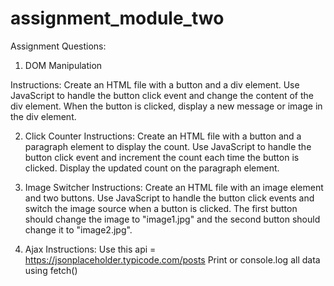 # assignment_module_two
Assignment Questions:

1) DOM Manipulation

Instructions:
Create an HTML file with a button and a div element.
Use JavaScript to handle the button click event and change the content of the div element.
When the button is clicked, display a new message or image in the div element.


2) Click Counter
Instructions:
Create an HTML file with a button and a paragraph element to display the count.
Use JavaScript to handle the button click event and increment the count each time the button is clicked.
Display the updated count on the paragraph element.

3) Image Switcher
Instructions:
Create an HTML file with an image element and two buttons.
Use JavaScript to handle the button click events and switch the image source when a button is clicked.
The first button should change the image to "image1.jpg" and the second button should change it to "image2.jpg".

5) Ajax
Instructions: 
Use this api = https://jsonplaceholder.typicode.com/posts
Print or console.log all data using fetch()

